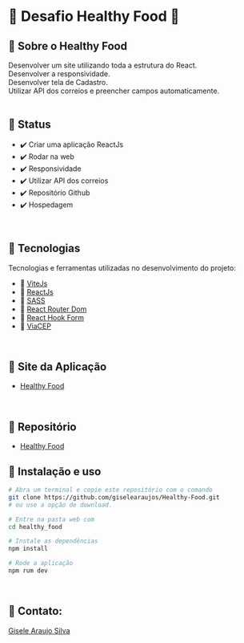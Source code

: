 # 🚀  Desafio Healthy Food 🚀 
## 🎯 Sobre o Healthy Food

Desenvolver um site  utilizando toda a estrutura do React.<br/>
Desenvolver a responsividade.<br/>
Desenvolver tela de Cadastro.<br/>
Utilizar API dos correios e preencher campos automaticamente.<br/>
<br>

<h2>🎯 Status</h2>

<ul>
  <li>✔️ Criar uma aplicação ReactJs</li>
  <li>✔️ Rodar na web</li>
  <li>✔️ Responsividade</li>
  <li>✔️ Utilizar API dos correios</li>
  <li>✔️ Repositório Github</li>
  <li>✔️ Hospedagem</li>
</ul>
<br>

## 🎯 Tecnologias

Tecnologias e ferramentas utilizadas no desenvolvimento do projeto:

- 🔨 [ViteJs](https://vitejs.dev/)
- 🔨 [ReactJs](https://pt-br.reactjs.org/)
- 🔨 [SASS](https://sass-lang.com/)
- 🔨 [React Router Dom](https://reactrouter.com/)
- 🔨 [React Hook Form](https://www.react-hook-form.com)
- 🔨 [ViaCEP](https://viacep.com.br/)
<br>

## 🎯 Site da Aplicação

- [Healthy Food](https://healthy-food-five.vercel.app)
<br />

## 🎯 Repositório

- [Healthy Food](https://github.com/giselearaujos/Healthy-Food)

## 🎯 Instalação e uso

```bash
# Abra um terminal e copie este repositório com o comando
git clone https://github.com/giselearaujos/Healthy-Food.git
# ou use a opção de download.

# Entre na pasta web com
cd healthy_food

# Instale as dependências
npm install

# Rode a aplicação
npm rum dev
```
<br>

<h2>🎯 Contato:</h2>

<a href="https://www.linkedin.com/in/gisele-araujo-silva/">Gisele Araujo Silva</a>
